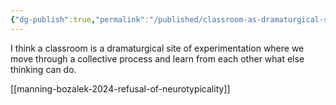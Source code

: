 ```yaml
---
{"dg-publish":true,"permalink":"/published/classroom-as-dramaturgical-site-for-experimentation/","noteIcon":""}
---
```


I think a classroom is a dramaturgical site of experimentation where we move through a collective process and learn from each other what else thinking can do.

[[manning-bozalek-2024-refusal-of-neurotypicality]]
